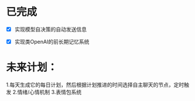 # 已完成
- [x] 实现模型自决策的自动发送信息
- [x] 实现类OpenAI的前长期记忆系统



# 未来计划：
1.每天生成它的每日计划，然后根据计划推进的时间选择自主聊天的节点，定时触发
2.情绪/心情机制
3.表情包系统